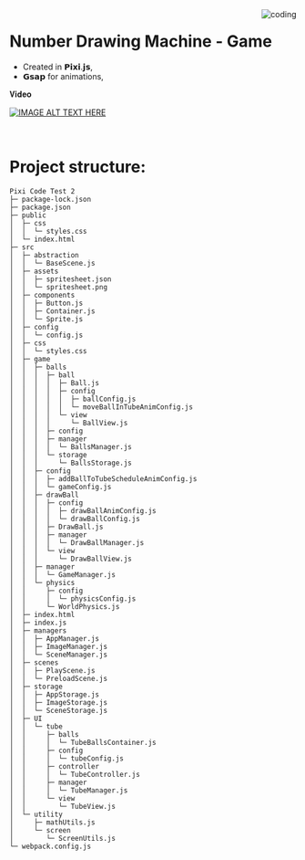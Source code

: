 <img align="right" alt="coding" src="https://encrypted-tbn0.gstatic.com/images?q=tbn:ANd9GcTdf6fLsTxl-gYRFPyD-mOlJV07_suGz6-JuFEuidc6Lc_U5-ZLJdJinRuaJI4tOWpKzE8&usqp=CAU">

# Number Drawing Machine - Game
* Created in 𝗣𝗶𝘅𝗶.𝗷𝘀,
* 𝗚𝘀𝗮𝗽 for animations,


𝐕𝐢𝐝𝐞𝐨



 [![IMAGE ALT TEXT HERE](https://img.youtube.com/vi/c7WboCXjzd8/0.jpg)](https://www.youtube.com/watch?v=c7WboCXjzd8)


<br>

# Project structure:

```
Pixi Code Test 2
├─ package-lock.json
├─ package.json
├─ public
│  ├─ css
│  │  └─ styles.css
│  └─ index.html
├─ src
│  ├─ abstraction
│  │  └─ BaseScene.js
│  ├─ assets
│  │  ├─ spritesheet.json
│  │  └─ spritesheet.png
│  ├─ components
│  │  ├─ Button.js
│  │  ├─ Container.js
│  │  └─ Sprite.js
│  ├─ config
│  │  └─ config.js
│  ├─ css
│  │  └─ styles.css
│  ├─ game
│  │  ├─ balls
│  │  │  ├─ ball
│  │  │  │  ├─ Ball.js
│  │  │  │  ├─ config
│  │  │  │  │  ├─ ballConfig.js
│  │  │  │  │  └─ moveBallInTubeAnimConfig.js
│  │  │  │  └─ view
│  │  │  │     └─ BallView.js
│  │  │  ├─ config
│  │  │  ├─ manager
│  │  │  │  └─ BallsManager.js
│  │  │  └─ storage
│  │  │     └─ BallsStorage.js
│  │  ├─ config
│  │  │  ├─ addBallToTubeScheduleAnimConfig.js
│  │  │  └─ gameConfig.js
│  │  ├─ drawBall
│  │  │  ├─ config
│  │  │  │  ├─ drawBallAnimConfig.js
│  │  │  │  └─ drawBallConfig.js
│  │  │  ├─ DrawBall.js
│  │  │  ├─ manager
│  │  │  │  └─ DrawBallManager.js
│  │  │  └─ view
│  │  │     └─ DrawBallView.js
│  │  ├─ manager
│  │  │  └─ GameManager.js
│  │  └─ physics
│  │     ├─ config
│  │     │  └─ physicsConfig.js
│  │     └─ WorldPhysics.js
│  ├─ index.html
│  ├─ index.js
│  ├─ managers
│  │  ├─ AppManager.js
│  │  ├─ ImageManager.js
│  │  └─ SceneManager.js
│  ├─ scenes
│  │  ├─ PlayScene.js
│  │  └─ PreloadScene.js
│  ├─ storage
│  │  ├─ AppStorage.js
│  │  ├─ ImageStorage.js
│  │  └─ SceneStorage.js
│  ├─ UI
│  │  └─ tube
│  │     ├─ balls
│  │     │  └─ TubeBallsContainer.js
│  │     ├─ config
│  │     │  └─ tubeConfig.js
│  │     ├─ controller
│  │     │  └─ TubeController.js
│  │     ├─ manager
│  │     │  └─ TubeManager.js
│  │     └─ view
│  │        └─ TubeView.js
│  └─ utility
│     ├─ mathUtils.js
│     └─ screen
│        └─ ScreenUtils.js
└─ webpack.config.js

```

